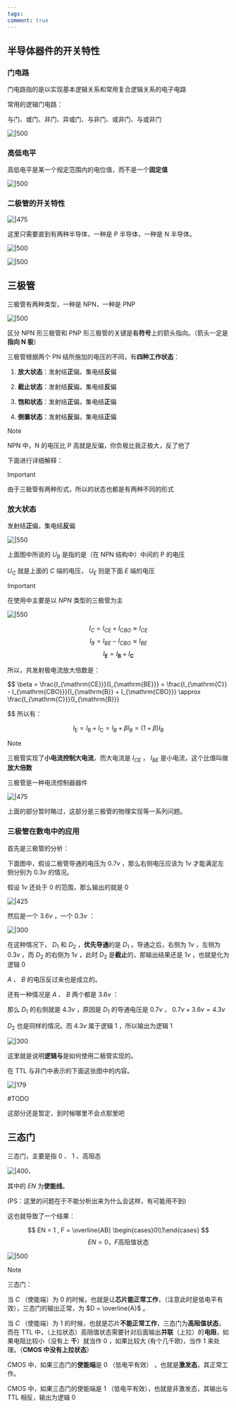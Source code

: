 ```yaml
---
tags: 
comment: true
---
```

## 半导体器件的开关特性

### 门电路

门电路指的是以实现基本逻辑关系和常用复合逻辑关系的电子电路

常用的逻辑门电路：

与门、或门、非门、异或门、与非门、或非门、与或非门

![|500](https://picture-typora.obs.cn-north-4.myhuaweicloud.com/images/Pasted%20image%2020250422154400.png)

### 高低电平

高低电平是某一个规定范围内的电位值，而不是一个**固定值**

![|500](https://picture-typora.obs.cn-north-4.myhuaweicloud.com/images/Pasted%20image%2020250422154703.png)

### 二极管的开关特性

![|475](https://picture-typora.obs.cn-north-4.myhuaweicloud.com/images/Pasted%20image%2020250422155159.png)

这里只需要直到有两种半导体，一种是 P 半导体，一种是 N 半导体。

![|500](https://picture-typora.obs.cn-north-4.myhuaweicloud.com/images/Pasted%20image%2020250422164702.png)

![|500](https://picture-typora.obs.cn-north-4.myhuaweicloud.com/images/Pasted%20image%2020250422164906.png)

## 三极管

三极管有两种类型，一种是 NPN，一种是 PNP

![|500](https://picture-typora.obs.cn-north-4.myhuaweicloud.com/images/Pasted%20image%2020250528223050.png)

区分 NPN 形三极管和 PNP 形三极管的关键是看**符号**上的箭头指向。（箭头一定是**指向 N 极**）

三极管根据两个 PN 结所施加的电压的不同，有**四种工作状态**：

1. **放大状态**：发射结**正**偏，集电结**反**偏

2. **截止状态**：发射结**反**偏，集电结**反**偏

3. **饱和状态**：发射结**正**偏，集电结**正**偏

4. **倒置状态**：发射结**反**偏，集电结**正**偏

> [!note]
> NPN 中，N 的电压比 P 高就是反偏，你负极比我正极大，反了他了

下面进行详细解释：

> [!important]
> 由于三极管有两种形式，所以的状态也都是有两种不同的形式

### 放大状态

发射结**正**偏，集电结**反**偏

![|550](https://picture-typora.obs.cn-north-4.myhuaweicloud.com/images/Pasted%20image%2020250528225433.png)

上面图中所说的 $U_{B}$ 是指的是（在 NPN 结构中）中间的 P 的电压

$U_{C}$ 就是上面的 $C$ 端的电压， $U_{E}$ 则是下面 $E$ 端的电压

> [!important]
> 
> 在使用中主要是以 $NPN$ 类型的三极管为主

![|550](https://picture-typora.obs.cn-north-4.myhuaweicloud.com/images/Pasted%20image%2020250529192424.png)

$$
I_C = I_{CE} + I_{CBO} \approx I_{CE}
$$
$$
I_{B} = I_{BE} - I_{CBO} \approx I_{BE}
$$
$$ I_{\mathbf{E}}=I_{\mathbf{B}}+I_{\mathbf{C}} $$

所以，共发射极电流放大倍数是：

$$
 \beta = \frac{I_{\mathrm{CE}}}{I_{\mathrm{BE}}} = \frac{I_{\mathrm{C}} - I_{\mathrm{CBO}}}{I_{\mathrm{B}} + I_{\mathrm{CBO}}} \approx \frac{I_{\mathrm{C}}}{I_{\mathrm{B}}} 
 
$$
所以有：

$$ I_{\mathrm{E}} = I_{\mathrm{B}} + I_{\mathrm{C}} = I_{B} + \beta I_{B} = (1 + \beta) I_{B}$$

> [!note]
> 三极管实现了**小电流控制大电流**，而大电流是 $I_{CE}$ ， $I_{BE}$ 是小电流，这个比值叫做**放大倍数**
> 
> 三极管是一种电流控制器器件

![|475](https://picture-typora.obs.cn-north-4.myhuaweicloud.com/images/Pasted%20image%2020250529193222.png)

上面的部分暂时略过，这部分是三极管的物理实现等一系列问题。

### 三极管在数电中的应用

首先是三极管的分析：

下面图中，假设二极管导通的电压为 $0.7v$ ，那么右侧电压应该为 $1v$ 才能满足左侧分别为 $0.3v$ 的情况。

假设 $1v$ 还处于 $0$ 的范围，那么输出的就是 $0$

![|425](https://picture-typora.obs.cn-north-4.myhuaweicloud.com/images/Pasted%20image%2020250806192828.png)

然后是一个 $3.6v$ ，一个 $0.3v$ ：

![|300](https://picture-typora.obs.cn-north-4.myhuaweicloud.com/images/Pasted%20image%2020250806193222.png)

在这种情况下， $D_{1}$ 和 $D_{2}$ ，**优先导通**的是 $D_{1}$ 。导通之后，右侧为 $1v$ ，左侧为 $0.3v$ ，而 $D_{2}$ 的右侧为 $1v$ ，此时 $D_{2}$ 是**截止**的，那输出结果还是 $1v$ ，也就是化为逻辑 $0$

$A$ 、 $B$ 的电压反过来也是成立的。

还有一种情况是 $A$ 、 $B$ 两个都是 $3.6v$ ：

那么 $D_{1}$ 的右侧就是 $4.3v$ ，原因是 $D_{1}$ 的导通电压是 $0.7v$ ， $0.7v + 3.6v = 4.3v$

$D_{2}$ 也是同样的情况。而 $4.3v$ 属于逻辑 $1$ ，所以输出为逻辑 $1$ 

![|300](https://picture-typora.obs.cn-north-4.myhuaweicloud.com/images/Pasted%20image%2020250806193649.png)

这里就是说明**逻辑与**是如何使用二极管实现的。

在 TTL 与非门中表示的下面这张图中的内容。

![|179](https://picture-typora.obs.cn-north-4.myhuaweicloud.com/images/Pasted%20image%2020250806193922.png)

#TODO 

这部分还是暂定，到时候哪里不会点那里吧

## 三态门

三态门，主要是指 $0$ 、 $1$ 、高阻态

![|400](https://picture-typora.obs.cn-north-4.myhuaweicloud.com/images/Pasted%20image%2020250806191123.png)、

其中的 $EN$ 为**使能线**。

(PS：这里的问题在于不能分析出来为什么会这样，有可能用不到)

这也就导致了一个结果：

$$
EN = 1 , F = \overline{AB} \begin{cases}0\\1\end{cases}
$$
$$
EN = 0，F \text{高阻值状态}
$$


![|500](https://picture-typora.obs.cn-north-4.myhuaweicloud.com/images/Pasted%20image%2020250817183228.png)


> [!note]
> 三态门：
> 
> 当 $C$ （使能端）为 $0$ 的时候，也就是让**芯片能正常工作**，（注意此时是低电平有效），三态门的输出正常，为 $D = \overline{A}$ 。
> 
> 当 $C$ （使能端）为 $1$ 的时候，也就是芯片**不能正常工作**，三态门为**高阻值状态**，而在 TTL 中，（上拉状态）高阻值状态需要针对后面输出**并联**（上拉）的**电阻**，如果电阻比较小（没有上 **千**）就当作 $0$ ，如果比较大 (有个几千欧)，当作 $1$ 来处理。（**CMOS 中没有上拉状态**）
> 
> CMOS 中，如果三态门的**使能端**是 $0$ （低电平有效） ，也就是**激发态**，其正常工作。
> 
> CMOS 中，如果三态门的使能端是 $1$ （低电平有效），也就是非激发态，其输出与 TTL 相反，输出为逻辑 $0$
